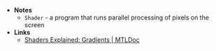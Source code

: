 - **Notes**
	- `Shader` - a program that runs parallel processing of pixels on the screen
- **Links**
	- [Shaders Explained: Gradients | MTLDoc](https://mtldoc.com/metal/2022/08/04/shaders-explained-gradients.html)